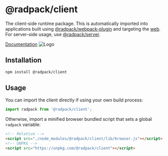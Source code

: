 # @radpack/client
The client-side runtime package. This is automatically imported into applications built using [@radpack/webpack-plugin] and targeting the [web](webpack-target). For server-side usage, use [@radpack/server].

[Documentation](https://godaddy.github.io/radpack)
![Logo](../../docs/_site/static/radpack-logo.svg)


## Installation
```sh
npm install @radpack/client
```


## Usage
You can import the client directly if using your own build process:
```js
import radpack from '@radpack/client';
```

Otherwise, import a minified browser bundled script that sets a global `radpack` variable:
```html
<!-- Relative -->
<script src="./node_modules/@radpack/client/lib/browser.js"></script>
<!-- UNPKG -->
<script src="https://unpkg.com/@radpack/client"></script>
```


[@radpack/server]: ../server/
[@radpack/webpack-plugin]: ../webpack-plugin/
[webpack-target]: https://v4.webpack.js.org/configuration/target/
